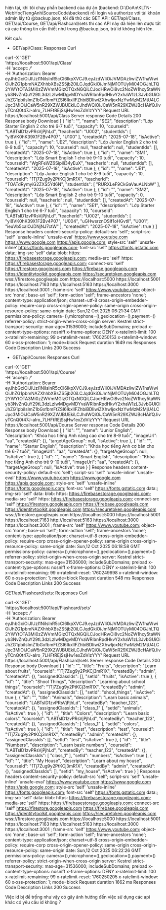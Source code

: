 hiện tại, khi tôi chạy phần backend của dự án (backend: D:\DoAn\KLTN-WebHocTiengAnh\SourceCode\backend) rồi  login và authorize với tài khoản admin lấy từ @backup.json, tôi đã thử các GET API: GET/api/Class, GET/api/Course, GET/api/Flashcard/sets thì các API này đã hiện lên được tất cả các thông tin cần thiết như trong @backup.json, trừ id không hiện lên.

Kết quả:

- GET/api/Class:
Responses
Curl

curl -X 'GET' \
  'https://localhost:5001/api/Class' \
  -H 'accept: */*' \
  -H 'Authorization: Bearer eyJhbGciOiJIUzI1NiIsInR5cCI6IkpXVCJ9.eyJzdWIiOiJVMDAzIiwiZW1haWwiOiJhZG1pbmNAZXhhbXBsZS5jb20iLCJqdGkiOiJmNjM1OTUyMi04OGJhLTQ2YWYtOTA3Mi0zZWVmMGIzOTQxNGQiLCJodHRwOi8vc2NoZW1hcy5taWNyb3NvZnQuY29tL3dzLzIwMDgvMDYvaWRlbnRpdHkvY2xhaW1zL3JvbGUiOiJhZG1pbiIsImZ1bGxfbmFtZSI6IkxlIFZhbiBDIiwiZXhwIjoxNzYwMzM2MjU4LCJpc3MiOiJCaW5nR29XZWJBUEkiLCJhdWQiOiJCaW5nR29XZWJBcHAifQ.IivyTCnQ0t47J-aIro_7LHFtREjSsjHw1exZdVlzYYY'
Request URL
https://localhost:5001/api/Class
Server response
Code	Details
200	
Response body
Download
[
  {
    "id": "",
    "name": "SE2",
    "description": "Lớp Starter English 2 cho trẻ 6-7 tuổi",
    "capacity": 10,
    "courseId": "LABTsID1zvPRsVjPjhLd",
    "teacherId": "U002",
    "studentIds": [
      "yl8VK0hK39X1F2Bv4P07",
      "U100"
    ],
    "createdAt": "2025-07-18",
    "isActive": true
  },
  {
    "id": "",
    "name": "JE2",
    "description": "Lớp Junior English 2 cho trẻ 8-9 tuổi",
    "capacity": 10,
    "courseId": null,
    "teacherId": null,
    "studentIds": [],
    "createdAt": "2025-07-18",
    "isActive": true
  },
  {
    "id": "",
    "name": "SM1",
    "description": "Lớp Smart English 1 cho trẻ 9-10 tuổi",
    "capacity": 10,
    "courseId": "WgRFeWZ6Sipili34yEuX",
    "teacherId": null,
    "studentIds": [],
    "createdAt": "2025-07-18",
    "isActive": true
  },
  {
    "id": "",
    "name": "JE1",
    "description": "Lớp Junior English 1 cho trẻ 8-9 tuổi",
    "capacity": 10,
    "courseId": "1Tj7Zug9y2PtKCj3mR1X",
    "teacherId": "TOATdRymyiG2ZXS5Yd6N",
    "studentIds": [
      "RURXLeF9CkGaVauALNbW"
    ],
    "createdAt": "2025-07-18",
    "isActive": true
  },
  {
    "id": "",
    "name": "SM2",
    "description": "Lớp Smart English 2 cho trẻ 9-10 tuổi",
    "capacity": 0,
    "courseId": null,
    "teacherId": null,
    "studentIds": [],
    "createdAt": "2025-07-18",
    "isActive": true
  },
  {
    "id": "",
    "name": "SE1",
    "description": "Lớp Starter English 1 cho trẻ 6-7 tuổi",
    "capacity": 10,
    "courseId": "LABTsID1zvPRsVjPjhLd",
    "teacherId": "U002",
    "studentIds": [
      "yl8VK0hK39X1F2Bv4P07",
      "U004",
      "uGHwsrznOSIf1oHGvtll",
      "U001",
      "ieuVb5calOJDNjNJ7ctW"
    ],
    "createdAt": "2025-07-18",
    "isActive": true
  }
]
Response headers
 content-security-policy: default-src 'self'; script-src 'self' 'unsafe-inline' 'unsafe-eval' https://www.youtube.com https://www.google.com https://apis.google.com; style-src 'self' 'unsafe-inline' https://fonts.googleapis.com; font-src 'self' https://fonts.gstatic.com data:; img-src 'self' data: blob: https: https://firebasestorage.googleapis.com; media-src 'self' https: https://firebasestorage.googleapis.com; connect-src 'self' https://firestore.googleapis.com https://firebase.googleapis.com https://identitytoolkit.googleapis.com https://securetoken.googleapis.com wss://firestore.googleapis.com https://localhost:5000 https://localhost:5001 https://localhost:7163 http://localhost:5163 https://localhost:3000 https://localhost:3001 ; frame-src 'self' https://www.youtube.com; object-src 'none'; base-uri 'self'; form-action 'self'; frame-ancestors 'none'; 
 content-type: application/json; charset=utf-8 
 cross-origin-embedder-policy: require-corp 
 cross-origin-opener-policy: same-origin 
 cross-origin-resource-policy: same-origin 
 date: Sun,12 Oct 2025 06:21:34 GMT 
 permissions-policy: camera=(),microphone=(),geolocation=(),payment=() 
 referrer-policy: strict-origin-when-cross-origin 
 server: Kestrel 
 strict-transport-security: max-age=31536000; includeSubDomains; preload 
 x-content-type-options: nosniff 
 x-frame-options: DENY 
 x-ratelimit-limit: 100 
 x-ratelimit-remaining: 99 
 x-ratelimit-reset: 1760250153 
 x-ratelimit-window: 60 
 x-xss-protection: 1; mode=block 
Request duration
1649 ms
Responses
Code	Description	Links
200	
Success

- GET/api/Course:
Responses
Curl

curl -X 'GET' \
  'https://localhost:5001/api/Course' \
  -H 'accept: */*' \
  -H 'Authorization: Bearer eyJhbGciOiJIUzI1NiIsInR5cCI6IkpXVCJ9.eyJzdWIiOiJVMDAzIiwiZW1haWwiOiJhZG1pbmNAZXhhbXBsZS5jb20iLCJqdGkiOiJmNjM1OTUyMi04OGJhLTQ2YWYtOTA3Mi0zZWVmMGIzOTQxNGQiLCJodHRwOi8vc2NoZW1hcy5taWNyb3NvZnQuY29tL3dzLzIwMDgvMDYvaWRlbnRpdHkvY2xhaW1zL3JvbGUiOiJhZG1pbiIsImZ1bGxfbmFtZSI6IkxlIFZhbiBDIiwiZXhwIjoxNzYwMzM2MjU4LCJpc3MiOiJCaW5nR29XZWJBUEkiLCJhdWQiOiJCaW5nR29XZWJBcHAifQ.IivyTCnQ0t47J-aIro_7LHFtREjSsjHw1exZdVlzYYY'
Request URL
https://localhost:5001/api/Course
Server response
Code	Details
200	
Response body
Download
[
  {
    "id": "",
    "name": "Junior English",
    "description": "Khóa học tiếng Anh nâng cao cho trẻ 8-9 tuổi",
    "imageUrl": "aa",
    "createdAt": {},
    "targetAgeGroup": null,
    "isActive": true
  },
  {
    "id": "",
    "name": "Starter English",
    "description": "Khóa học tiếng Anh cơ bản cho trẻ 6-7 tuổi",
    "imageUrl": "aa",
    "createdAt": {},
    "targetAgeGroup": null,
    "isActive": true
  },
  {
    "id": "",
    "name": "Smart English",
    "description": "Khóa học tiếng Anh cho trẻ 9-10 tuổi",
    "imageUrl": "aa",
    "createdAt": {},
    "targetAgeGroup": null,
    "isActive": true
  }
]
Response headers
 content-security-policy: default-src 'self'; script-src 'self' 'unsafe-inline' 'unsafe-eval' https://www.youtube.com https://www.google.com https://apis.google.com; style-src 'self' 'unsafe-inline' https://fonts.googleapis.com; font-src 'self' https://fonts.gstatic.com data:; img-src 'self' data: blob: https: https://firebasestorage.googleapis.com; media-src 'self' https: https://firebasestorage.googleapis.com; connect-src 'self' https://firestore.googleapis.com https://firebase.googleapis.com https://identitytoolkit.googleapis.com https://securetoken.googleapis.com wss://firestore.googleapis.com https://localhost:5000 https://localhost:5001 https://localhost:7163 http://localhost:5163 https://localhost:3000 https://localhost:3001 ; frame-src 'self' https://www.youtube.com; object-src 'none'; base-uri 'self'; form-action 'self'; frame-ancestors 'none'; 
 content-type: application/json; charset=utf-8 
 cross-origin-embedder-policy: require-corp 
 cross-origin-opener-policy: same-origin 
 cross-origin-resource-policy: same-origin 
 date: Sun,12 Oct 2025 06:18:58 GMT 
 permissions-policy: camera=(),microphone=(),geolocation=(),payment=() 
 referrer-policy: strict-origin-when-cross-origin 
 server: Kestrel 
 strict-transport-security: max-age=31536000; includeSubDomains; preload 
 x-content-type-options: nosniff 
 x-frame-options: DENY 
 x-ratelimit-limit: 100 
 x-ratelimit-remaining: 99 
 x-ratelimit-reset: 1760249998 
 x-ratelimit-window: 60 
 x-xss-protection: 1; mode=block 
Request duration
548 ms
Responses
Code	Description	Links
200	
Success


GET/api/Flashcard/sets:
Responses
Curl

curl -X 'GET' \
  'https://localhost:5001/api/Flashcard/sets' \
  -H 'accept: */*' \
  -H 'Authorization: Bearer eyJhbGciOiJIUzI1NiIsInR5cCI6IkpXVCJ9.eyJzdWIiOiJVMDAzIiwiZW1haWwiOiJhZG1pbmNAZXhhbXBsZS5jb20iLCJqdGkiOiJmNjM1OTUyMi04OGJhLTQ2YWYtOTA3Mi0zZWVmMGIzOTQxNGQiLCJodHRwOi8vc2NoZW1hcy5taWNyb3NvZnQuY29tL3dzLzIwMDgvMDYvaWRlbnRpdHkvY2xhaW1zL3JvbGUiOiJhZG1pbiIsImZ1bGxfbmFtZSI6IkxlIFZhbiBDIiwiZXhwIjoxNzYwMzM2MjU4LCJpc3MiOiJCaW5nR29XZWJBUEkiLCJhdWQiOiJCaW5nR29XZWJBcHAifQ.IivyTCnQ0t47J-aIro_7LHFtREjSsjHw1exZdVlzYYY'
Request URL
https://localhost:5001/api/Flashcard/sets
Server response
Code	Details
200	
Response body
Download
[
  {
    "id": "",
    "title": "Fruits",
    "description": "Learn about fruits",
    "courseId": "1Tj7Zug9y2PtKCj3mR1X",
    "createdBy": "admin",
    "createdAt": {},
    "assignedClassIds": [],
    "setId": "fruits",
    "isActive": true
  },
  {
    "id": "",
    "title": "Shool Things",
    "description": "Learning about school things",
    "courseId": "1Tj7Zug9y2PtKCj3mR1X",
    "createdBy": "admin",
    "createdAt": {},
    "assignedClassIds": [],
    "setId": "shool_things",
    "isActive": true
  },
  {
    "id": "",
    "title": "Animals",
    "description": "Learn basic animals",
    "courseId": "LABTsID1zvPRsVjPjhLd",
    "createdBy": "teacher_123",
    "createdAt": {},
    "assignedClassIds": [
      "class_1"
    ],
    "setId": "animals",
    "isActive": true
  },
  {
    "id": "",
    "title": "Colors",
    "description": "Learn basic colors",
    "courseId": "LABTsID1zvPRsVjPjhLd",
    "createdBy": "teacher_123",
    "createdAt": {},
    "assignedClassIds": [
      "class_1"
    ],
    "setId": "colors",
    "isActive": true
  },
  {
    "id": "",
    "title": "test",
    "description": "test",
    "courseId": "1Tj7Zug9y2PtKCj3mR1X",
    "createdBy": "admin",
    "createdAt": {},
    "assignedClassIds": [],
    "setId": "test",
    "isActive": true
  },
  {
    "id": "",
    "title": "Numbers",
    "description": "Learn basic numbers",
    "courseId": "LABTsID1zvPRsVjPjhLd",
    "createdBy": "teacher_123",
    "createdAt": {},
    "assignedClassIds": [
      "class_1"
    ],
    "setId": "numbers",
    "isActive": true
  },
  {
    "id": "",
    "title": "My House",
    "description": "Learn about my house",
    "courseId": "1Tj7Zug9y2PtKCj3mR1X",
    "createdBy": "admin",
    "createdAt": {},
    "assignedClassIds": [],
    "setId": "my_house",
    "isActive": true
  }
]
Response headers
 content-security-policy: default-src 'self'; script-src 'self' 'unsafe-inline' 'unsafe-eval' https://www.youtube.com https://www.google.com https://apis.google.com; style-src 'self' 'unsafe-inline' https://fonts.googleapis.com; font-src 'self' https://fonts.gstatic.com data:; img-src 'self' data: blob: https: https://firebasestorage.googleapis.com; media-src 'self' https: https://firebasestorage.googleapis.com; connect-src 'self' https://firestore.googleapis.com https://firebase.googleapis.com https://identitytoolkit.googleapis.com https://securetoken.googleapis.com wss://firestore.googleapis.com https://localhost:5000 https://localhost:5001 https://localhost:7163 http://localhost:5163 https://localhost:3000 https://localhost:3001 ; frame-src 'self' https://www.youtube.com; object-src 'none'; base-uri 'self'; form-action 'self'; frame-ancestors 'none'; 
 content-type: application/json; charset=utf-8 
 cross-origin-embedder-policy: require-corp 
 cross-origin-opener-policy: same-origin 
 cross-origin-resource-policy: same-origin 
 date: Sun,12 Oct 2025 06:22:26 GMT 
 permissions-policy: camera=(),microphone=(),geolocation=(),payment=() 
 referrer-policy: strict-origin-when-cross-origin 
 server: Kestrel 
 strict-transport-security: max-age=31536000; includeSubDomains; preload 
 x-content-type-options: nosniff 
 x-frame-options: DENY 
 x-ratelimit-limit: 100 
 x-ratelimit-remaining: 99 
 x-ratelimit-reset: 1760250205 
 x-ratelimit-window: 60 
 x-xss-protection: 1; mode=block 
Request duration
1662 ms
Responses
Code	Description	Links
200	
Success


Việc id bị để trống như vậy có gây ảnh hưởng đến việc sử dụng các api khác có yêu cầu id không ?